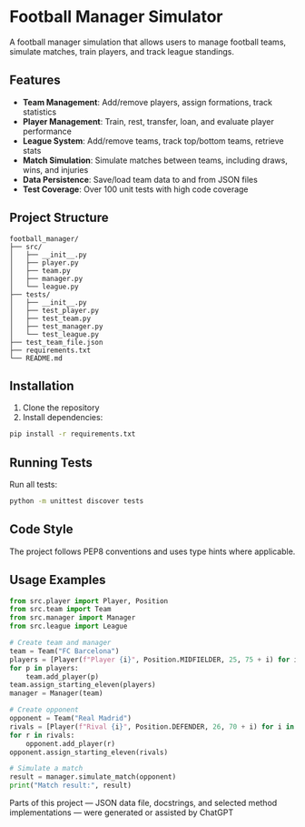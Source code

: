 # Football Manager Simulator

A football manager simulation that allows users to manage football teams, simulate matches, train players, and track league standings.

## Features

- **Team Management**: Add/remove players, assign formations, track statistics
- **Player Management**: Train, rest, transfer, loan, and evaluate player performance
- **League System**: Add/remove teams, track top/bottom teams, retrieve stats
- **Match Simulation**: Simulate matches between teams, including draws, wins, and injuries
- **Data Persistence**: Save/load team data to and from JSON files
- **Test Coverage**: Over 100 unit tests with high code coverage

## Project Structure

```
football_manager/
├── src/
│   ├── __init__.py
│   ├── player.py
│   ├── team.py
│   ├── manager.py
│   └── league.py
├── tests/
│   ├── __init__.py
│   ├── test_player.py
│   ├── test_team.py
│   ├── test_manager.py
│   └── test_league.py
├── test_team_file.json
├── requirements.txt
└── README.md
```

## Installation

1. Clone the repository
2. Install dependencies:

```bash
pip install -r requirements.txt
```

## Running Tests

Run all tests:

```bash
python -m unittest discover tests
```


## Code Style

The project follows PEP8 conventions and uses type hints where applicable.

## Usage Examples

```python
from src.player import Player, Position
from src.team import Team
from src.manager import Manager
from src.league import League

# Create team and manager
team = Team("FC Barcelona")
players = [Player(f"Player {i}", Position.MIDFIELDER, 25, 75 + i) for i in range(11)]
for p in players:
    team.add_player(p)
team.assign_starting_eleven(players)
manager = Manager(team)

# Create opponent
opponent = Team("Real Madrid")
rivals = [Player(f"Rival {i}", Position.DEFENDER, 26, 70 + i) for i in range(11)]
for r in rivals:
    opponent.add_player(r)
opponent.assign_starting_eleven(rivals)

# Simulate a match
result = manager.simulate_match(opponent)
print("Match result:", result)
```

Parts of this project — JSON data file, docstrings,
and selected method implementations — were generated or assisted by ChatGPT